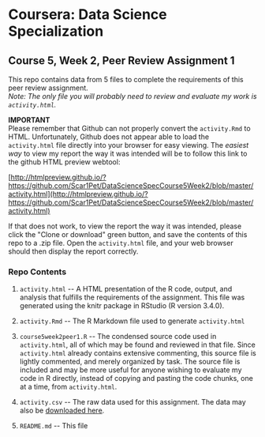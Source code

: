 # Coursera: Data Science Specialization
## Course 5, Week 2, Peer Review Assignment 1

This repo contains data from 5 files to complete the requirements of this peer review assignment.  
*Note: The only file you will probably need to review and evaluate my work is `activity.html`.* 

**IMPORTANT**  
Please remember that Github can not properly convert the `activity.Rmd` to HTML. Unfortunately, Github does not appear able to load the `activity.html` file directly into your browser for easy viewing. The *easiest way* to view my report the way it was intended will be to follow this link to the github HTML preview webtool:  

[http://htmlpreview.github.io/?https://github.com/Scar1Pet/DataScienceSpecCourse5Week2/blob/master/activity.html](http://htmlpreview.github.io/?https://github.com/Scar1Pet/DataScienceSpecCourse5Week2/blob/master/activity.html)  

If that does not work, to view the report the way it was intended, please click the "Clone or download" green button, and save the contents of this repo to a .zip file. Open the `activity.html` file, and your web browser should then display the report correctly. 

### Repo Contents

1. `activity.html`  -- A HTML presentation of the R code, output, and analysis that fulfills the requirements of the assignment. This file was generated using the knitr package in RStudio (R version 3.4.0). 

2. `activity.Rmd` -- The R Markdown file used to generate `activity.html`

3. `course5week2peer1.R` -- The condensed source code used in `activity.html`, all of which may be found and reviewed in that file. Since `activity.html` already contains extensive commenting, this source file is lightly commented, and merely organized by task. The source file is included and may be more useful for anyone wishing to evaluate my code in R directly, instead of copying and pasting the code chunks, one at a time, from `activity.html`.

4. `activity.csv` -- The raw data used for this assignment. The data may also be [downloaded here](https://d396qusza40orc.cloudfront.net/repdata%2Fdata%2Factivity.zip).

5. `README.md` -- This file
